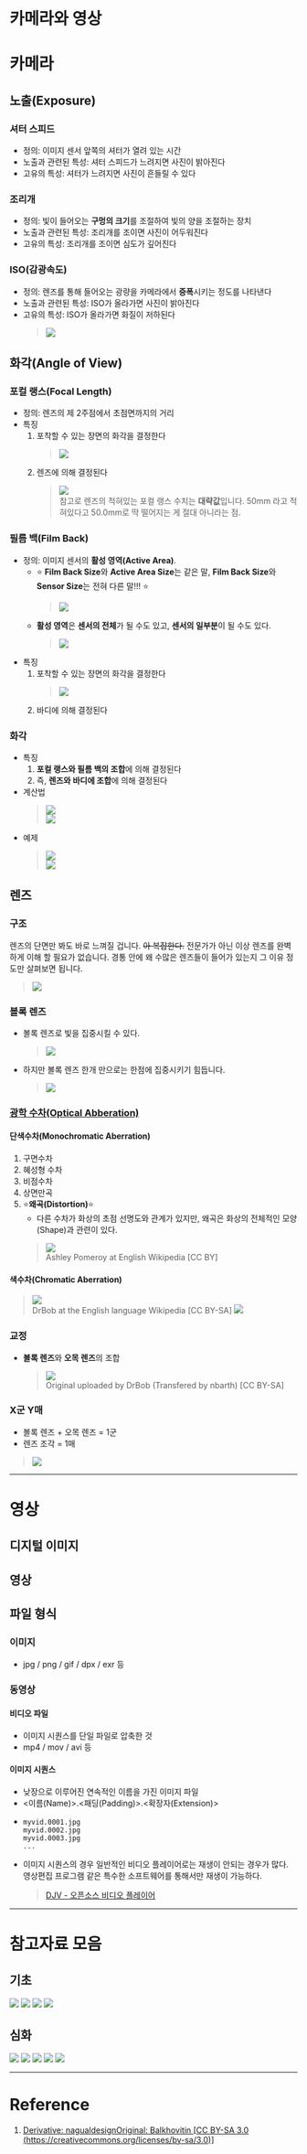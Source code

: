 # 카메라와 영상

# 카메라

## 노출(Exposure)
### 셔터 스피드
- 정의: 이미지 센서 앞쪽의 셔터가 열려 있는 시간
- 노출과 관련된 특성: 셔터 스피드가 느려지면 사진이 밝아진다
- 고유의 특성: 셔터가 느려지면 사진이 흔들릴 수 있다
### 조리개
- 정의: 빛이 들어오는 **구멍의 크기**를 조절하여 빛의 양을 조절하는 장치
- 노출과 관련된 특성: 조리개를 조이면 사진이 어두워진다
- 고유의 특성: 조리개를 조이면 심도가 깊어진다
### ISO(감광속도)
- 정의: 렌즈를 통해 들어오는 광량을 카메라에서 **증폭**시키는 정도를 나타낸다
- 노출과 관련된 특성: ISO가 올라가면 사진이 밝아진다
- 고유의 특성: ISO가 올라가면 화질이 저하된다
    > ![](../img/week1/iso_noise_comparison.png)

## 화각(Angle of View)
### 포컬 랭스(Focal Length)
- 정의: 렌즈의 제 2주점에서 초점면까지의 거리
- 특징
    1. 포착할 수 있는 장면의 화각을 결정한다
        > ![](../img/week1/fl_aov.png)
    1. 렌즈에 의해 결정된다
        > ![](../img/week1/prime_and_zoom_lens.png)<br>
        > 참고로 렌즈의 적혀있는 포컬 랭스 수치는 **대략값**입니다. 50mm 라고 적혀있다고 50.0mm로 딱 떨어지는 게 절대 아니라는 점.
### 필름 백(Film Back)
- 정의: 이미지 센서의 **활성 영역(Active Area)**.
    - :star: **Film Back Size**와 **Active Area Size**는 같은 말, **Film Back Size**와 **Sensor Size**는 전혀 다른 말!!! :star:
        > ![](../img/week1/active_area.png)<br>
    - **활성 영역**은 **센서의 전체**가 될 수도 있고, **센서의 일부분**이 될 수도 있다.
        > ![](../img/week1/active_area_all_part.png)
- 특징
    1. 포착할 수 있는 장면의 화각을 결정한다
        > ![](../img/week1/fb_aov.png)
    1. 바디에 의해 결정된다
### 화각
- 특징
    1. **포컬 랭스와 필름 백의 조합**에 의해 결정된다
    1. 즉, **렌즈와 바디에 조합**에 의해 결정된다
- 계산법
    > ![](../img/week1/aov_formula_concept.png)<br>
    > ![](../img/week1/aov_formula_formula.png)
- 예제
    > ![](../img/week1/full_frame_fl_35mm.png)<br>
    > ![](../img/week1/full_frame_fl_35mm_aov.png)<br>
## 렌즈
### 구조
렌즈의 단면만 봐도 바로 느껴질 겁니다. ~~아 복잡한다.~~ 전문가가 아닌 이상 렌즈를 완벽하게 이해 할 필요가 없습니다. 경통 안에 왜 수많은 렌즈들이 들어가 있는지 그 이유 정도만 살펴보면 됩니다.
> ![](../img/week1/lens_half.png)
### 볼록 렌즈
- 볼록 렌즈로 빛을 집중시킬 수 있다.
    > ![](../img/week1/convex_lens_focal_point_.png)
- 하지만 볼록 렌즈 한개 만으로는 한점에 집중시키기 힘듭니다.
    > ![](../img/week1/convex_lens_focal_point_limit.png)
### [광학 수차(Optical Abberation)](https://ko.wikipedia.org/wiki/%EA%B4%91%ED%95%99_%EC%88%98%EC%B0%A8)
#### 단색수차(Monochromatic Aberration)
1. 구면수차
1. 혜성형 수차
1. 비점수차
1. 상면만곡
1. :star:**왜곡(Distortion)**:star:
    - 다른 수차가 화상의 초점 선명도와 관계가 있지만, 왜곡은 화상의 전체적인 모양(Shape)과 관련이 있다.
    > ![](https://upload.wikimedia.org/wikipedia/commons/2/2c/Panotools5618.jpg)<br>
    > Ashley Pomeroy at English Wikipedia [CC BY]

#### 색수차(Chromatic Aberration)
> ![](https://upload.wikimedia.org/wikipedia/commons/a/aa/Chromatic_aberration_lens_diagram.svg)<br>
> DrBob at the English language Wikipedia [CC BY-SA]
> ![](https://upload.wikimedia.org/wikipedia/commons/9/94/FeralHorse044.JPG)<br>
### 교정
- **볼록 렌즈**와 **오목 렌즈**의 조합
    > ![](https://upload.wikimedia.org/wikipedia/commons/1/15/Lens6b-en.svg)<br>
    > Original uploaded by DrBob (Transfered by nbarth) [CC BY-SA]
### X군 Y매
- 볼록 렌즈 + 오목 렌즈 = 1군
- 렌즈 조각 = 1매
> ![](../img/week1/group_element.png)

---

# 영상
## 디지털 이미지

## 영상


## 파일 형식
### 이미지
- jpg / png / gif / dpx / exr 등
### 동영상
#### 비디오 파일
- 이미지 시퀀스를 단일 파일로 압축한 것
- mp4 / mov / avi 등
#### 이미지 시퀀스
- 낮장으로 이루어진 연속적인 이름을 가진 이미지 파일
- <이름(Name)>.<패딩(Padding)>.<확장자(Extension)>
- ```
  myvid.0001.jpg
  myvid.0002.jpg
  myvid.0003.jpg
  ...
  ```
- 이미지 시퀀스의 경우 일반적인 비디오 플레이어로는 재생이 안되는 경우가 많다. 영상편집 프로그램 같은 특수한 소프트웨어를 통해서만 재생이 가능하다.
    > [DJV - 오픈소스 비디오 플레이어](https://darbyjohnston.github.io/DJV/)

---

# 참고자료 모음

## 기초
[![](http://img.youtube.com/vi/AVWTiAN6J6Q/0.jpg)](http://www.youtube.com/watch?v=AVWTiAN6J6Q "")
[![](http://img.youtube.com/vi/-Y4YZlEQafs/0.jpg)](http://www.youtube.com/watch?v=-Y4YZlEQafs "")
[![](http://img.youtube.com/vi/xgx8jMrGARg/0.jpg)](http://www.youtube.com/watch?v=xgx8jMrGARg "")
[![](http://img.youtube.com/vi/ZKmNUP_5TFQ/0.jpg)](http://www.youtube.com/watch?v=ZKmNUP_5TFQ "")

## 심화
[![](http://img.youtube.com/vi/SxdpOwJCb4k/0.jpg)](http://www.youtube.com/watch?v=SxdpOwJCb4k "")
[![](http://img.youtube.com/vi/NCDnwVecS6o/0.jpg)](http://www.youtube.com/watch?v=NCDnwVecS6o "")
[![](http://img.youtube.com/vi/IM_JA3yv5ek/0.jpg)](http://www.youtube.com/watch?v=IM_JA3yv5ek "")
[![](http://img.youtube.com/vi/aDYDsCwbpDA/0.jpg)](http://www.youtube.com/watch?v=aDYDsCwbpDA "")
[![](http://img.youtube.com/vi/fQCEgreQf2E/0.jpg)](http://www.youtube.com/watch?v=fQCEgreQf2E "")

---

# Reference
1. [Derivative: nagualdesignOriginal: Balkhovitin [CC BY-SA 3.0 (https://creativecommons.org/licenses/by-sa/3.0)]](https://commons.wikimedia.org/wiki/File:Image_circle.jpg)
